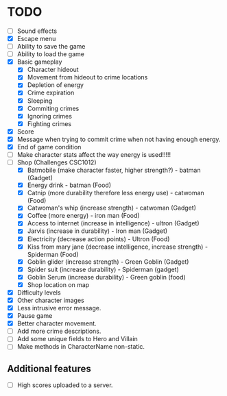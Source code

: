 # TODO

- [ ] Sound effects
- [x] Escape menu
- [ ] Ability to save the game
- [ ] Ability to load the game
- [x] Basic gameplay
  - [x] Character hideout
  - [x] Movement from hideout to crime locations
  - [x] Depletion of energy
  - [x] Crime expiration
  - [x] Sleeping
  - [x] Commiting crimes
  - [x] Ignoring crimes
  - [x] Fighting crimes
- [x] Score
- [x] Message when trying to commit crime when not having enough energy.
- [x] End of game condition
- [ ] Make character stats affect the way energy is used!!!!!
- [ ] Shop (Challenges CSC1012)
  - [x] Batmobile (make character faster, higher strength?) - batman (Gadget)
  - [x] Energy drink - batman (Food)
  - [x] Catnip (more durability therefore less energy use) - catwoman (Food)
  - [x] Catwoman's whip (increase strength) - catwoman (Gadget)
  - [x] Coffee (more energy) - iron man (Food)
  - [x] Access to internet (increase in intelligence) - ultron (Gadget)
  - [x] Jarvis (increase in durability) - Iron man (Gadget)
  - [x] Electricity (decrease action points) - Ultron (Food)
  - [x] Kiss from mary jane (decrease intelligence, increase strength) - Spiderman (Food)
  - [x] Goblin glider (increase strength) - Green Goblin (Gadget)
  - [x] Spider suit (increase durability) - Spiderman (gadget)
  - [x] Goblin Serum (increase durability) - Green goblin (food)
  - [x] Shop location on map
- [x] Difficulty levels
- [x] Other character images
- [x] Less intrusive error message.
- [x] Pause game
- [x] Better character movement.
- [ ] Add more crime descriptions.
- [ ] Add some unique fields to Hero and Villain 
- [ ] Make methods in CharacterName non-static.

## Additional features

- [ ] High scores uploaded to a server.
